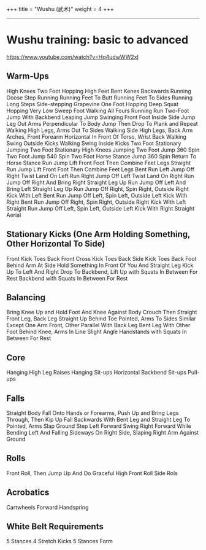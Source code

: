 +++
title = "Wushu (武术)"
weight = 4
+++

* * *

# Wushu training: basic to advanced
https://www.youtube.com/watch?v=Hq4udwWW2xI

## Warm-Ups
High Knees
Two Foot Hopping
High Feet Bent Kenes
Backwards Running
Goose Step Running
Running Feet To Butt
Running Feet To Sides
Running Long Steps
Side-stepping
Grapevine
One Foot Hopping
Deep Squat Hopping
Very Low Sweep Foot Walking
All Fours Running
Run Two-Foot Jump With Backbend
Leaping Jump Swinging Front Foot Inside
Side Jump Leg Out Arms Perpendicular To Body
Jump Then Drop To Plank and Repeat
Walking High Legs, Arms Out To Sides
Walking Side High Legs, Back Arm Arches, Front Forearm Horizontal In Front Of Torso, Wrist Back
Walking Swing Outside Kicks
Walking Swing Inside Kicks
Two Foot Stationary Jumping
Two Foot Stationary High Knees Jumping
Two Foot Jump 360 Spin
Two Foot Jump 540 Spin
Two Foot Horse Stance Jump 360 Spin Return To Horse Stance
Run Jump Lift Front Foot Then Combine Feet Legs Straight
Run Jump Lift Front Foot Then Combine Feet Legs Bent
Run Left Jump Off Right Twist Land On Left
Run Right Jump Off Left Twist Land On Right
Run Jump Off Right And Bring Right Straight Leg Up
Run Jump Off Left And Bring Left Straight Leg Up
Run Jump Off Right, Spin Right, Outside Right Kick With Left Bent
Run Jump Off Left, Spin Left, Outside Left Kick With Right Bent
Run Jump Off Right, Spin Right, Outside Right Kick With Left Straight
Run Jump Off Left, Spin Left, Outside Left Kick With Right Straight
Aerial

## Stationary Kicks (One Arm Holding Something, Other Horizontal To Side)
Front Kick Toes Back
Front Cross Kick Toes Back
Side Kick Toes Back Foot Behind Arm At Side
Hold Something In Front Of You And Straight Leg Kick Up To Left And Right
Drop To Backbend, Lift Up with Squats In Between For Rest
Backbend with Squats In Between For Rest

## Balancing
Bring Knee Up and Hold Foot And Knee Against Body
Crouch Then Straight Front Leg, Back Leg Straight Up Behind Toe Pointed, Arms To Sides
Similar Except One Arm Front, Other Parallel With Back Leg
Bent Leg With Other Foot Behind Knee, Arms In Line Slight Angle
Handstands with Squats In Between For Rest

## Core
Hanging High Leg Raises
Hanging Sit-ups
Horizontal Backbend Sit-ups
Pull-ups

## Falls
Straight Body Fall Onto Hands or Forearms, Push Up and Bring Legs Through, Then Kip Up
Fall Backwards With Bent Leg and Straight Leg To Pointed, Arms Slap Ground
Step Left Forward Swing Right Forward While Bending Left And Falling Sideways On Right Side, Slaping Right Arm Against Ground

## Rolls
Front Roll, Then Jump Up And Do Graceful High Front Roll
Side Rols

## Acrobatics
Cartwheels
Forward Handspring

## White Belt Requirements
5 Stances
4 Stretch Kicks
5 Stances Form